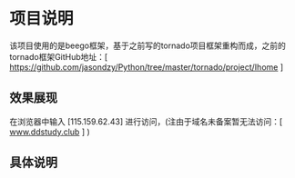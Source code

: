 # 项目说明 #

该项目使用的是beego框架，基于之前写的tornado项目框架重构而成，之前的tornado框架GitHub地址：[ https://github.com/jasondzy/Python/tree/master/tornado/project/Ihome ]

## 效果展现 ##
在浏览器中输入 [115.159.62.43] 进行访问，(注由于域名未备案暂无法访问：[ www.ddstudy.club ] )

## 具体说明 ##